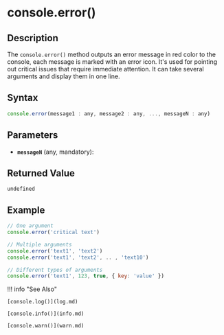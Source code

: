 # console.error()

## Description
The `console.error()` method outputs an error message in red color to the console, each message is marked with an error icon. It's used for pointing out critical issues that require immediate attention. It can take several arguments and display them in one line.

## Syntax
```javascript
console.error(message1 : any, message2 : any, ..., messageN : any)
```

## Parameters
- **`messageN`** (any, mandatory):  

## Returned Value
`undefined`

## Example
```javascript linenums="1"
// One argument
console.error('critical text')

// Multiple arguments
console.error('text1', 'text2')
console.error('text1', 'text2', .. , 'text10')

// Different types of arguments
console.error('text1', 123, true, { key: 'value' })
```

!!! info "See Also"

	[console.log()](log.md)

    [console.info()](info.md)
    
	[console.warn()](warn.md)